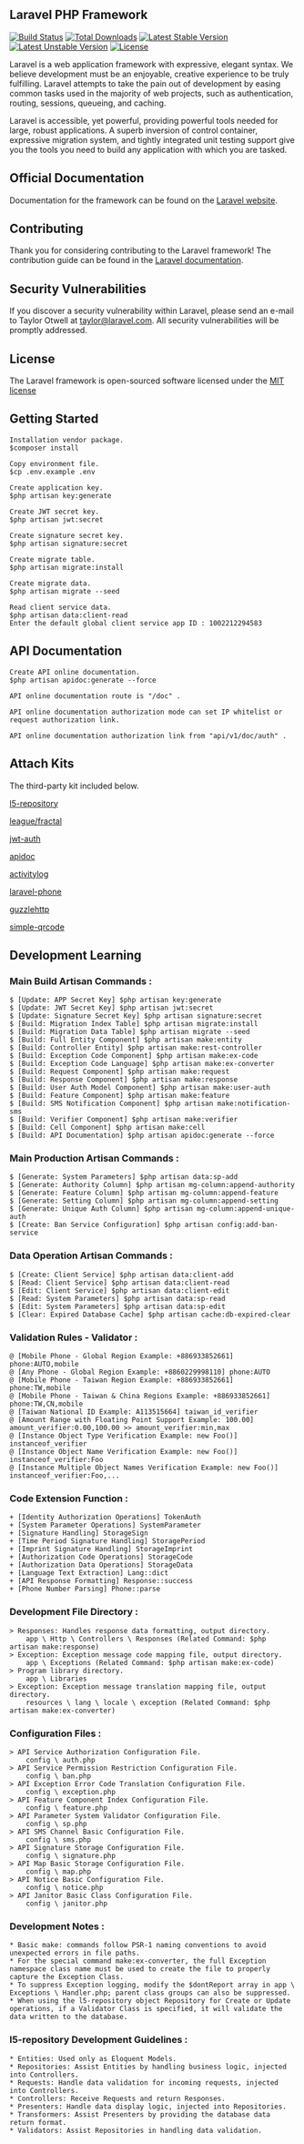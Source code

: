 ## Laravel PHP Framework

[![Build Status](https://travis-ci.org/laravel/framework.svg)](https://travis-ci.org/laravel/framework)
[![Total Downloads](https://poser.pugx.org/laravel/framework/d/total.svg)](https://packagist.org/packages/laravel/framework)
[![Latest Stable Version](https://poser.pugx.org/laravel/framework/v/stable.svg)](https://packagist.org/packages/laravel/framework)
[![Latest Unstable Version](https://poser.pugx.org/laravel/framework/v/unstable.svg)](https://packagist.org/packages/laravel/framework)
[![License](https://poser.pugx.org/laravel/framework/license.svg)](https://packagist.org/packages/laravel/framework)

Laravel is a web application framework with expressive, elegant syntax. We believe development must be an enjoyable, creative experience to be truly fulfilling. Laravel attempts to take the pain out of development by easing common tasks used in the majority of web projects, such as authentication, routing, sessions, queueing, and caching.

Laravel is accessible, yet powerful, providing powerful tools needed for large, robust applications. A superb inversion of control container, expressive migration system, and tightly integrated unit testing support give you the tools you need to build any application with which you are tasked.

## Official Documentation

Documentation for the framework can be found on the [Laravel website](http://laravel.com/docs).

## Contributing

Thank you for considering contributing to the Laravel framework! The contribution guide can be found in the [Laravel documentation](http://laravel.com/docs/contributions).

## Security Vulnerabilities

If you discover a security vulnerability within Laravel, please send an e-mail to Taylor Otwell at taylor@laravel.com. All security vulnerabilities will be promptly addressed.

## License

The Laravel framework is open-sourced software licensed under the [MIT license](http://opensource.org/licenses/MIT)

## Getting Started

	Installation vendor package. 
	$composer install

	Copy environment file.
	$cp .env.example .env

	Create application key.
	$php artisan key:generate

	Create JWT secret key.
	$php artisan jwt:secret

	Create signature secret key.
	$php artisan signature:secret

	Create migrate table.
	$php artisan migrate:install

	Create migrate data.
	$php artisan migrate --seed

	Read client service data.
	$php artisan data:client-read
	Enter the default global client service app ID : 1002212294583
	
## API Documentation

	Create API online documentation.
	$php artisan apidoc:generate --force

	API online documentation route is "/doc" .

	API online documentation authorization mode can set IP whitelist or request authorization link.

	API online documentation authorization link from "api/v1/doc/auth" .

## Attach Kits

The third-party kit included below.

[l5-repository](http://andersonandra.de/l5-repository/)

[league/fractal](https://fractal.thephpleague.com/installation/)

[jwt-auth](https://jwt-auth.readthedocs.io/en/develop/)

[apidoc](https://github.com/mpociot/laravel-apidoc-generator)

[activitylog](https://github.com/spatie/laravel-activitylog)

[laravel-phone](https://github.com/Propaganistas/Laravel-Phone)

[guzzlehttp](https://github.com/guzzle/guzzle)

[simple-qrcode](https://github.com/SimpleSoftwareIO/simple-qrcode)

## Development Learning

### Main Build Artisan Commands :
```
$ [Update: APP Secret Key] $php artisan key:generate
$ [Update: JWT Secret Key] $php artisan jwt:secret
$ [Update: Signature Secret Key] $php artisan signature:secret
$ [Build: Migration Index Table] $php artisan migrate:install
$ [Build: Migration Data Table] $php artisan migrate --seed
$ [Build: Full Entity Component] $php artisan make:entity
$ [Build: Controller Entity] $php artisan make:rest-controller
$ [Build: Exception Code Component] $php artisan make:ex-code
$ [Build: Exception Code Language] $php artisan make:ex-converter
$ [Build: Request Component] $php artisan make:request
$ [Build: Response Component] $php artisan make:response
$ [Build: User Auth Model Component] $php artisan make:user-auth
$ [Build: Feature Component] $php artisan make:feature
$ [Build: SMS Notification Component] $php artisan make:notification-sms
$ [Build: Verifier Component] $php artisan make:verifier
$ [Build: Cell Component] $php artisan make:cell
$ [Build: API Documentation] $php artisan apidoc:generate --force
```

### Main Production Artisan Commands :
```
$ [Generate: System Parameters] $php artisan data:sp-add  
$ [Generate: Authority Column] $php artisan mg-column:append-authority  
$ [Generate: Feature Column] $php artisan mg-column:append-feature  
$ [Generate: Setting Column] $php artisan mg-column:append-setting  
$ [Generate: Unique Auth Column] $php artisan mg-column:append-unique-auth  
$ [Create: Ban Service Configuration] $php artisan config:add-ban-service  
```

### Data Operation Artisan Commands :
```
$ [Create: Client Service] $php artisan data:client-add  
$ [Read: Client Service] $php artisan data:client-read  
$ [Edit: Client Service] $php artisan data:client-edit  
$ [Read: System Parameters] $php artisan data:sp-read  
$ [Edit: System Parameters] $php artisan data:sp-edit  
$ [Clear: Expired Database Cache] $php artisan cache:db-expired-clear  
```

### Validation Rules - Validator :
```
@ [Mobile Phone - Global Region Example: +886933852661] phone:AUTO,mobile  
@ [Any Phone - Global Region Example: +8860229998110] phone:AUTO  
@ [Mobile Phone - Taiwan Region Example: +886933852661] phone:TW,mobile  
@ [Mobile Phone - Taiwan & China Regions Example: +886933852661] phone:TW,CN,mobile  
@ [Taiwan National ID Example: A113515664] taiwan_id_verifier  
@ [Amount Range with Floating Point Support Example: 100.00] amount_verifier:0.00,100.00 >> amount_verifier:min,max  
@ [Instance Object Type Verification Example: new Foo()] instanceof_verifier  
@ [Instance Object Name Verification Example: new Foo()] instanceof_verifier:Foo  
@ [Instance Multiple Object Names Verification Example: new Foo()] instanceof_verifier:Foo,...  
```

### Code Extension Function :
```
+ [Identity Authorization Operations] TokenAuth  
+ [System Parameter Operations] SystemParameter  
+ [Signature Handling] StorageSign  
+ [Time Period Signature Handling] StoragePeriod  
+ [Imprint Signature Handling] StorageImprint  
+ [Authorization Code Operations] StorageCode  
+ [Authorization Data Operations] StorageData  
+ [Language Text Extraction] Lang::dict  
+ [API Response Formatting] Response::success  
+ [Phone Number Parsing] Phone::parse  
```

### Development File Directory :
```
> Responses: Handles response data formatting, output directory.  
	app \ Http \ Controllers \ Responses (Related Command: $php artisan make:response)  
> Exception: Exception message code mapping file, output directory.  
	app \ Exceptions (Related Command: $php artisan make:ex-code)  
> Program library directory.  
	app \ Libraries  
> Exception: Exception message translation mapping file, output directory.  
	resources \ lang \ locale \ exception (Related Command: $php artisan make:ex-converter)  
```

### Configuration Files :
```
> API Service Authorization Configuration File.  
	config \ auth.php  
> API Service Permission Restriction Configuration File.  
	config \ ban.php  
> API Exception Error Code Translation Configuration File.  
	config \ exception.php  
> API Feature Component Index Configuration File.  
	config \ feature.php  
> API Parameter System Validator Configuration File.  
	config \ sp.php  
> API SMS Channel Basic Configuration File.  
	config \ sms.php  
> API Signature Storage Configuration File.  
	config \ signature.php  
> API Map Basic Storage Configuration File.  
	config \ map.php  
> API Notice Basic Configuration File.  
	config \ notice.php  
> API Janitor Basic Class Configuration File.  
	config \ janitor.php  
```

### Development Notes :
```
* Basic make: commands follow PSR-1 naming conventions to avoid unexpected errors in file paths.
* For the special command make:ex-converter, the full Exception namespace class name must be used to create the file to properly capture the Exception Class.
* To suppress Exception logging, modify the $dontReport array in app \ Exceptions \ Handler.php; parent class groups can also be suppressed.
* When using the l5-repository object Repository for Create or Update operations, if a Validator Class is specified, it will validate the data written to the database.
```

### l5-repository Development Guidelines : 
```
* Entities: Used only as Eloquent Models.
* Repositories: Assist Entities by handling business logic, injected into Controllers.
* Requests: Handle data validation for incoming requests, injected into Controllers.
* Controllers: Receive Requests and return Responses.
* Presenters: Handle data display logic, injected into Repositories.
* Transformers: Assist Presenters by providing the database data return format.
* Validators: Assist Repositories in handling data validation.
```
